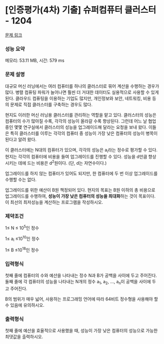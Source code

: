 # [인증평가(4차) 기출] 슈퍼컴퓨터 클러스터 - 1204

[문제 링크](https://softeer.ai/practice/info.do?idx=1&eid=1204)

### 성능 요약

메모리: 53.11 MB, 시간: 579 ms

### 문제 설명

<p>대규모 머신 러닝에서는 여러 컴퓨터를 하나의 클러스터로 묶어 계산을 수행하는 경우가 많다. 
  병렬 컴퓨팅 파워가 늘어나면 훨씬 더 거대한 데이터도 실용적으로 사용할 수 있게 된다. 
  클라우드 컴퓨팅을 이용하는 기업도 많지만, 개인정보와 보안, 네트워킹, 비용 등의 문제로 직접 클러스터를 구축하는 경우도 많다.</p>

<p>현지도 이러한 머신 러닝용 클러스터를 관리하는 역할을 맡고 있다. 
  클러스터의 성능은 컴퓨터의 수가 많아질 수록, 각각의 성능이 올라갈 수록 향상된다. 
  그런데 어느 날 협업 중인 몇몇 연구실에서 클러스터의 성능을 업그레이드해 달라는 요청을 보내 왔다. 
  이들은 특히 클러스터를 이루는 각각의 컴퓨터 중 성능이 가장 낮은 컴퓨터의 성능이 병목이 된다고 알려 왔다.</p>

<p>이 클러스터에는 N대의 컴퓨터가 있으며, 각각의 성능은 a<sub>i</sub>라는 정수로 평가할 수 있다. 
  현지는 각각의 컴퓨터에 비용을 들여 업그레이드를 진행할 수 있다. 
  성능을 d만큼 향상시키는 데에 드는 비용은 d<sup>2</sup>원이다. (단, d는 자연수이다.)</p>

<p>업그레이드를 하지 않는 컴퓨터가 있어도 되지만, 한 컴퓨터에 두 번 이상 업그레이드를 수행할 수는 없다.</p>

<p>업그레이드를 위한 예산이 B원 책정되어 있다. 
  현지의 목표는 B원 이하의 총 비용으로 업그레이드를 수행하여, <b>성능이 가장 낮은 컴퓨터의 성능을 최대화</b>하는 것이 목표이다. 
  이 최선의 최저성능을 계산하는 프로그램을 작성하시오.</p>

### 제약조건

1≤ N ≤ 10<sup>5</sup>인 정수

1≤ a<sub>i</sub> ≤10<sup>10</sup>인 정수

1≤ B ≤10<sup>18</sup>인 정수

### 입력형식

<p>첫째 줄에 컴퓨터의 수와 예산을 나타내는 정수 N과 B가 공백을 사이에 두고 주어진다.
  둘째 줄에 각 컴퓨터의 성능을 나타내는 N개의 정수 a<sub>1</sub>, a<sub>2</sub>, ..., 
  a<sub>n</sub>이 공백을 사이에 두고 주어진다.</p>

<p>B의 범위가 매우 넓어, 사용하는 프로그래밍 언어에 따라 64비트 정수형을 사용해야 할 수 있음에 유의하시오.</p>

### 출력형식

<p>첫째 줄에 예산을 효율적으로 사용했을 때, 성능이 가장 낮은 컴퓨터의 성능으로 가능한 최댓값을 출력하시오.</p>